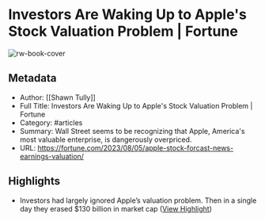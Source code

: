 # Investors Are Waking Up to Apple's Stock Valuation Problem | Fortune

![rw-book-cover](https://readwise-assets.s3.amazonaws.com/media/uploaded_book_covers/profile_981205/GettyImages-1496253362.jpg)

## Metadata
- Author: [[Shawn Tully]]
- Full Title: Investors Are Waking Up to Apple's Stock Valuation Problem | Fortune
- Category: #articles
- Summary: Wall Street seems to be recognizing that Apple, America's most valuable enterprise, is dangerously overpriced.
- URL: https://fortune.com/2023/08/05/apple-stock-forcast-news-earnings-valuation/

## Highlights
- Investors had largely ignored Apple’s valuation problem. Then in a single day they erased $130 billion in market cap ([View Highlight](https://read.readwise.io/read/01h7956qdc5w7ak3j6gy8tn2mp))
